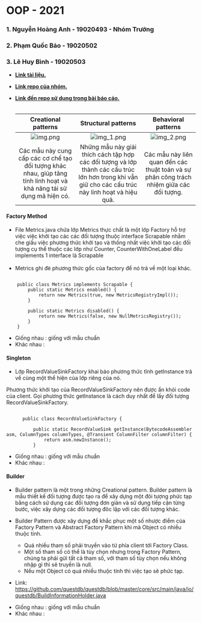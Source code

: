 # OOP - 2021
### 1. Nguyễn Hoàng Anh - 19020493 - Nhóm Trưởng
### 2. Phạm Quốc Bảo - 19020502
### 3. Lê Huy Bình - 19020503


- **[Link tài liệu.](https://refactoring.guru/design-patterns/catalog)**
- **[Link repo của nhóm.](https://github.com/Thang12321/BT_OOP_DesignPattern)**
- **[Link đến repo sử dụng trong bài báo cáo.](https://github.com/bethrobson/Head-First-Design-Patterns)**
  <br />
  <br />

  | Creational patterns | Structural patterns | Behavioral patterns |
  | :-----------: | :-----------: | :-----------: |
  | ![img.png](https://images.viblo.asia/db99da2e-7eee-45b2-90ee-8e599f975a29.png) | ![img_1.png](https://images.viblo.asia/d32eddff-6ff8-4e3c-a2f2-9aa0185312a7.png) | ![img_2.png](https://images.viblo.asia/6653a5ac-b273-4002-9226-8470e4eb6867.png) |
  | Các mẫu này cung cấp các cơ chế tạo đối tượng khác nhau, giúp tăng tính linh hoạt và khả năng tái sử dụng mã hiện có.      | Những mẫu này giải thích cách tập hợp các đối tượng và lớp thành các cấu trúc lớn hơn trong khi vẫn giữ cho các cấu trúc này linh hoạt và hiệu quả.       | Các mẫu này liên quan đến các thuật toán và sự phân công trách nhiệm giữa các đối tượng. |

#### Factory Method
- File Metrics.java chứa lớp Metrics thực chất là một lớp Factory hỗ trợ việc việc khởi tạo các các đối tượng thuộc interface Scrapable nhằm che giấu việc phương thức khởi tạo và thống nhất việc khởi tạo các đối tượng cụ thể thuộc các lớp như Counter, CounterWithOneLabel đều implements 1 interface là Scrapable
  <br />  <br />
- Metrics ghi đè phương thức gốc của factory để nó trả về một loại khác.

```

    public class Metrics implements Scrapable {
        public static Metrics enabled() {
            return new Metrics(true, new MetricsRegistryImpl());
        }
        
        public static Metrics disabled() {
            return new Metrics(false, new NullMetricsRegistry());
        }
    }

```

* Giống nhau : giống với mẫu chuẩn
* Khác nhau : 

#### Singleton

- Lớp RecordValueSinkFactory khai báo phương thức tĩnh getInstance trả về cùng một thể hiện của lớp riêng của nó.

Phương thức khởi tạo của RecordValueSinkFactory nên được ẩn khỏi code của client. Gọi phương thức getInstance là cách duy nhất để lấy đối tượng RecordValueSinkFactory.


```

      public class RecordValueSinkFactory {

          public static RecordValueSink getInstance(BytecodeAssembler asm, ColumnTypes columnTypes, @Transient ColumnFilter columnFilter) {
              return asm.newInstance();
          }

```

* Giống nhau : giống với mẫu chuẩn
* Khác nhau : 

#### Builder

- Builder pattern là một trong những Creational pattern. Builder pattern là mẫu thiết kế đối tượng được tạo ra để xây dựng một đôi tượng phức tạp bằng cách sử dụng các đối tượng đơn giản và sử dụng tiếp cận từng bước, việc xây dựng các đối tượng đôc lập với các đối tượng khác.
- Builder Pattern được xây dựng để khắc phục một số nhược điểm của Factory Pattern và Abstract Factory Pattern khi mà Object có nhiều thuộc tính.
  - Quá nhiều tham số phải truyền vào từ phía client tới Factory Class.
  - Một số tham số có thể là tùy chọn nhưng trong Factory Pattern, chúng ta phải gửi tất cả tham số, với tham số tùy chọn nếu không nhập gì thì sẽ truyền là null.
  - Nếu một Object có quá nhiều thuộc tính thì việc tạo sẽ phức tạp.

- Link: https://github.com/questdb/questdb/blob/master/core/src/main/java/io/questdb/BuildInformationHolder.java

* Giống nhau : giống với mẫu chuẩn
* Khác nhau : 
